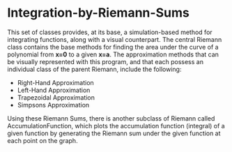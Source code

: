 # Integration-by-Riemann-Sums
This set of classes provides, at its base, a simulation-based method for integrating functions, along with a visual counterpart.
The central Riemann class contains the base methods for finding the area under the curve of a polynomial from **x=0** to a 
given **x=a**. The approximation methods that can be visually represented with this program, and that each possess an 
individual class of the parent Riemann, include the following:
* Right-Hand Approximation
* Left-Hand Approximation
* Trapezoidal Approximation
* Simpsons Approximation

Using these Riemann Sums, there is another subclass of Riemann called AccumulationFunction, which plots the accumulation
function (integral) of a given function by generating the Riemann sum under the given function at each point on the graph.
